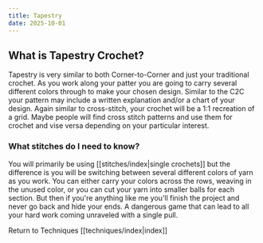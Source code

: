 ```yaml
---
title: Tapestry
date: 2025-10-01
---
```

## What is Tapestry Crochet?
Tapestry is very similar to both Corner-to-Corner and just your traditional crochet. As you work along your patter you are going to carry several different colors through to make your chosen design.  Similar to the C2C your pattern may include a written explanation and/or a chart of your design. Again similar to cross-stitch, your crochet will be a 1:1 recreation of a grid. Maybe people will find cross stitch patterns and use them for crochet and vise versa depending on your particular interest.  

### What stitches do I need to know?
You will primarily be using [[stitches/index|single crochets]] but the difference is you will be switching between  several different colors of yarn as you work. You can either carry your colors across the rows, weaving in the unused color, or you can cut your yarn into smaller balls for each section. But then if you're anything like me you'll finish the project and never go back and hide your ends. A dangerous game that can lead to all your hard work coming unraveled with a single pull. 

Return to Techniques [[techniques/index|index]]